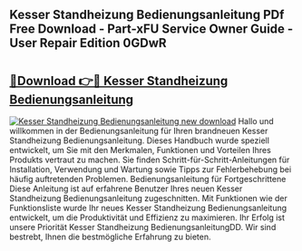 ## Kesser Standheizung Bedienungsanleitung PDf Free Download - Part-xFU Service Owner Guide - User Repair Edition 0GDwR

# <h2><a href="http://df3hk1.blite.top/?on=Kesser+Standheizung+Bedienungsanleitung">🔗Download 👉🔴 Kesser Standheizung Bedienungsanleitung</a></h2>

[![Kesser Standheizung Bedienungsanleitung new download](https://i.imgur.com/lujVjoI.png)](http://df3hk1.blite.top/?on=Kesser+Standheizung+Bedienungsanleitung)
Hallo und willkommen in der Bedienungsanleitung für Ihren brandneuen Kesser Standheizung Bedienungsanleitung. Dieses Handbuch wurde speziell entwickelt, um Sie mit den Merkmalen, Funktionen und Vorteilen Ihres Produkts vertraut zu machen. Sie finden Schritt-für-Schritt-Anleitungen für Installation, Verwendung und Wartung sowie Tipps zur Fehlerbehebung bei häufig auftretenden Problemen. Bedienungsanleitung für Fortgeschrittene Diese Anleitung ist auf erfahrene Benutzer Ihres neuen Kesser Standheizung Bedienungsanleitung zugeschnitten. Mit Funktionen wie der Funktionsliste wurde Ihr neues Kesser Standheizung Bedienungsanleitung entwickelt, um die Produktivität und Effizienz zu maximieren. Ihr Erfolg ist unsere Priorität Kesser Standheizung BedienungsanleitungDD. Wir sind bestrebt, Ihnen die bestmögliche Erfahrung zu bieten.

